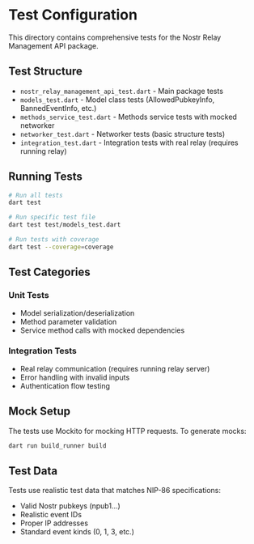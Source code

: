 # Test Configuration

This directory contains comprehensive tests for the Nostr Relay Management API package.

## Test Structure

- `nostr_relay_management_api_test.dart` - Main package tests
- `models_test.dart` - Model class tests (AllowedPubkeyInfo, BannedEventInfo, etc.)
- `methods_service_test.dart` - Methods service tests with mocked networker
- `networker_test.dart` - Networker tests (basic structure tests)
- `integration_test.dart` - Integration tests with real relay (requires running relay)

## Running Tests

```bash
# Run all tests
dart test

# Run specific test file
dart test test/models_test.dart

# Run tests with coverage
dart test --coverage=coverage
```

## Test Categories

### Unit Tests
- Model serialization/deserialization
- Method parameter validation
- Service method calls with mocked dependencies

### Integration Tests
- Real relay communication (requires running relay server)
- Error handling with invalid inputs
- Authentication flow testing

## Mock Setup

The tests use Mockito for mocking HTTP requests. To generate mocks:

```bash
dart run build_runner build
```

## Test Data

Tests use realistic test data that matches NIP-86 specifications:
- Valid Nostr pubkeys (npub1...)
- Realistic event IDs
- Proper IP addresses
- Standard event kinds (0, 1, 3, etc.)
